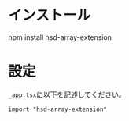 # インストール

npm install hsd-array-extension

# 設定

`_app.tsx`に以下を記述してください。


```tsx
import "hsd-array-extension"
```
